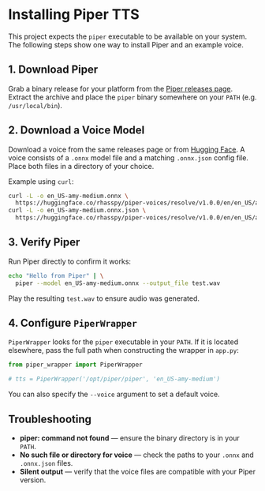 # Installing Piper TTS

This project expects the `piper` executable to be available on your system.
The following steps show one way to install Piper and an example voice.

## 1. Download Piper

Grab a binary release for your platform from the
[Piper releases page](https://github.com/rhasspy/piper/releases).
Extract the archive and place the `piper` binary somewhere on your `PATH`
(e.g. `/usr/local/bin`).

## 2. Download a Voice Model

Download a voice from the same releases page or from
[Hugging Face](https://huggingface.co/rhasspy/piper-voices).
A voice consists of a `.onnx` model file and a matching `.onnx.json` config file.
Place both files in a directory of your choice.

Example using `curl`:

```bash
curl -L -o en_US-amy-medium.onnx \
  https://huggingface.co/rhasspy/piper-voices/resolve/v1.0.0/en/en_US/amy/medium/en_US-amy-medium.onnx
curl -L -o en_US-amy-medium.onnx.json \
  https://huggingface.co/rhasspy/piper-voices/resolve/v1.0.0/en/en_US/amy/medium/en_US-amy-medium.onnx.json
```

## 3. Verify Piper

Run Piper directly to confirm it works:

```bash
echo "Hello from Piper" | \
  piper --model en_US-amy-medium.onnx --output_file test.wav
```

Play the resulting `test.wav` to ensure audio was generated.

## 4. Configure `PiperWrapper`

`PiperWrapper` looks for the `piper` executable in your `PATH`. If it is located
elsewhere, pass the full path when constructing the wrapper in `app.py`:

```python
from piper_wrapper import PiperWrapper

# tts = PiperWrapper('/opt/piper/piper', 'en_US-amy-medium')
```

You can also specify the `--voice` argument to set a default voice.

## Troubleshooting

- **piper: command not found** — ensure the binary directory is in your `PATH`.
- **No such file or directory for voice** — check the paths to your `.onnx` and `.onnx.json` files.
- **Silent output** — verify that the voice files are compatible with your
  Piper version.
